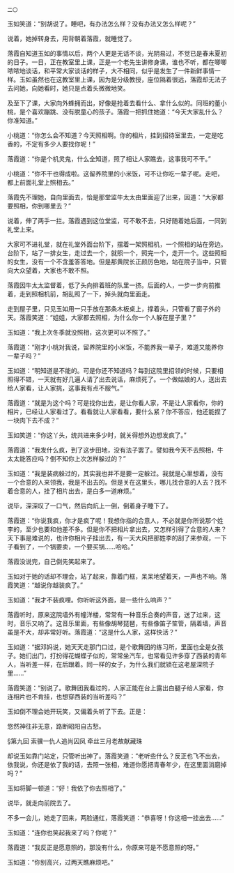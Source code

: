     二〇 

   玉如笑道：“别胡说了。睡吧，有办法怎么样？没有办法又怎么样呢？”

   说着，她掉转身去，用背朝着落霞，就睡觉了。

   落霞自知道玉如的事情以后，两个人更是无话不谈，光阴易过，不觉已是春末夏初的日子。一日，正在教室里上课，正是一个老先生讲修身课，谁也不听，都在唧唧哝哝地谈话，和平常大家谈话的样子，大不相同，似乎是发生了一件新鲜事情一样。玉如虽然也在这教室里上课，因为是分级教授，座位隔着很远，落霞却无法子去问她，向她看时，她只是点着头微微地笑。

   及至下了课，大家向外蜂拥而出，好像是抢着去看什么、拿什么似的。同班的董小桃，是个喜欢蹦跳、没有脱童心的孩子。落霞一把抓住她道：“今天大家乱什么？你准知道。”

   小桃道：“你怎么会不知道？今天照相啊。你的相片，挂到招待室里去，一定是吃香的，不定有多少人要找你呢！”

   落霞道：“你是个机灵鬼，什么全知道，照了相让人家瞧去，这事我可不干。”

   小桃道：“你不干也得成啦。这留养院里的小米饭，可不让你吃一辈子呢。走吧，都上前面礼堂上照相去。”

   落霞先不理她，自向里面去，恰是那堂监牛太太由里面迎了出来，因道：“大家都要照相，你到哪里去？”

   说着，伸了两手一拦。落霞遇到这位堂监，可不敢不去，只好随着她后面，一同到礼堂上来。

   大家可不进礼堂，就在礼堂外面台阶下，摆着一架照相机，一个照相的站在旁边。台阶下，站了一排女生，走过去一个，就照一个，照完一个，走开一个。这些照相的女生，没有一个不含羞答答地。但是那黄院长正颜厉色地，站在院子当中，只管向大众望着，大家也不敢不照。

   落霞因牛太太监督着，低了头向排着班的队里一挤。后面的人，一步一步向前推着，走到照相机前，胡乱照了一下，掉头就向里面走。

   走到屋子里，只见玉如用一只手放在那条木板桌上，撑着头，只管看了窗子外的天。落霞笑道：“姐姐，大家都去照相，为什么你一个人躲在屋子里？”

   玉如道：“我上次冬季就没照相，这次更可以不照了。”

   落霞道：“刚才小桃对我说，留养院里的小米饭，不能养我一辈子，难道又能养你一辈子吗？”

   玉如道：“明知道是不能的。可是你还不知道吗？每到这院里招领的时候，只要相照得不错，一天就有好几遍人请了出去说话，麻烦死了。一个做姑娘的人，送出去给人家看，让人家挑，这事我有点不服气。”

   落霞道：“就是为这个吗？可是找你出去，是让你看人家，不是让人家看你，你的相片，已经让人家看过了。看看就让人家看看，要什么紧？你不答应，他还能捏了一块肉下去不成？”

   玉如笑道：“你这丫头，统共进来多少时，就关得想外边想发疯了。”

   落霞道：“我发什么疯，到了这步田地，没有法子罢了。譬如我今天不去照相，牛太太能答应吗？倒不知你上次怎样躲过的？”

   玉如道：“我是装病躲过的，其实我也并不是要一定躲过。我就是心里想着，没有一个合意的人来领我，我是不出去的。但是关在这里头，哪儿找合意的人去？找不着合意的人，挂了相片出去，是白多一道麻烦。”

   说毕，深深叹了一口气，然后向炕上一倒，倒着身子睡下了。

   落霞道：“你说我疯，你才是疯了呢！我想你指的合意人，不必就是你所说那个姓李的，至少也要和他差不多。但是你不把相片拿出去，又怎样引得了合意的人来？天下事是难说的，也许你相片子挂出去，有一天大风把那姓李的刮了来参观，一下子看到了，一个锅要卖，一个要买锅……哈哈。”

   落霞没说完，自己倒先笑起来了。

   玉如对于她的话却不理会，站了起来，靠着门框，呆呆地望着天，一声也不响。落霞笑道：“越说你越装疯了。”

   玉如道：“我才不装疯哩。你听听这外面，是一些什么响声？”

   落霞听时，原来这院墙外有幢洋楼，常常有一种音乐合奏的声音，送了过来，这时，音乐又响了。这音乐里面，有些像胡琴琵琶，有些像笛子笙管，隔着墙，声音虽是不大，却非常好听。落霞道：“这是什么人家，这样快活？”

   玉如道：“据邓妈说，她天天走那门口过，是个歌舞团的练习所，里面也全是女孩子。她们出门，打扮得花蝴蝶子似的，常常坐汽车，也常看见许多穿了西装的青年人，当听差一样，在后跟着。同一样的女子，为什么我们就锁在这老屋深院子里……”

   落霞笑道：“别说了。歌舞团我看过的，人家正能在台上露出白腿子给人家看，你连相片也不肯挂，也想穿西装的当听差吗？”

   玉如倒不理会她开玩笑，又偏着头听了下去。正是：

   悠然神往非无意，路断昭阳自古愁。

   §第九回 索骥一仇人追尚囚凤 牵丝三月老故献藏珠

   却说玉如靠门站定，只管听出神了。落霞笑道：“老听些什么？反正也飞不出去，依我说，你还是依了我的话，去照一张相，难道你愿把青春年少，在这里面消磨掉吗？”

   玉如将脚一顿道：“好！我依了你去照相了。”

   说毕，就走向前院去了。

   不多一会儿，她走了回来，两脸通红，落霞笑道：“恭喜呀！你这相一挂出去……”

   玉如道：“连你也笑起我来了吗？你呢？”

   落霞道：“我反正是愿意照的，那没有什么，你原来可是不愿意照的呀。”

   玉如道：“你别高兴，过两天瞧麻烦吧。”

